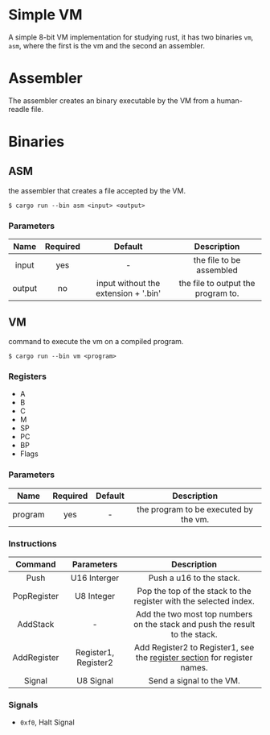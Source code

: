# Simple VM

A simple 8-bit VM implementation for studying rust, it has two binaries `vm`, `asm`, where the first is the vm and the second an assembler.

# Assembler

The assembler creates an binary executable by the VM from a human-readle file.

# Binaries

## ASM

the assembler that creates a file accepted by the VM.
```
$ cargo run --bin asm <input> <output>
```

### Parameters

| Name   | Required | Default                              | Description                        |
| :----: | :------: | :----------------------------------: | :--------------------------------: |
| input  | yes      | -                                    | the file to be assembled           |
| output | no       | input without the extension + '.bin' | the file to output the program to. |


## VM

command to execute the vm on a compiled program.
```
$ cargo run --bin vm <program>
```

### Registers

 - A
 - B
 - C
 - M
 - SP
 - PC
 - BP
 - Flags

### Parameters

| Name    |Required  |Default  | Description                           |
| :-----: | :------: | :-----: | :-----------------------------------: |
| program | yes      | -       | the program to be executed by the vm. |

### Instructions

| Command     | Parameters                 | Description                                                                          |
| :---------: | :------------------------: | :----------------------------------------------------------------------------------: |
| Push        | U16 Interger               | Push a u16 to the stack.                                                             |
| PopRegister | U8 Integer                 | Pop the top of the stack to the register with the selected index.                    |
| AddStack    | -                          | Add the two most top numbers on the stack and push the result to the stack.          |
| AddRegister | Register1, Register2       | Add Register2 to Register1, see the [register section](#Registers) for register names.|
| Signal      | U8 Signal                  | Send a signal to the VM.                                                             |

### Signals

- `0xf0`, Halt Signal
